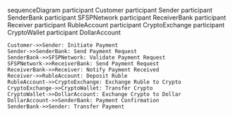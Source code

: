 sequenceDiagram
    participant Customer
    participant Sender
    participant SenderBank
    participant SFSPNetwork
    participant ReceiverBank
    participant Receiver
    participant RubleAccount
    participant CryptoExchange
    participant CryptoWallet
    participant DollarAccount

    Customer->>Sender: Initiate Payment
    Sender->>SenderBank: Send Payment Request
    SenderBank->>SFSPNetwork: Validate Payment Request
    SFSPNetwork->>ReceiverBank: Send Payment Request
    ReceiverBank->>Receiver: Notify Payment Received
    Receiver->>RubleAccount: Deposit Ruble
    RubleAccount->>CryptoExchange: Exchange Ruble to Crypto
    CryptoExchange->>CryptoWallet: Transfer Crypto
    CryptoWallet->>DollarAccount: Exchange Crypto to Dollar
    DollarAccount->>SenderBank: Payment Confirmation
    SenderBank->>Sender: Transfer Payment
